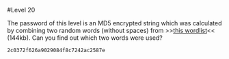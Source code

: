 #Level 20

The password of this level is an MD5 encrypted string which was calculated by combining two random words (without spaces) from >>[this wordlist](https://www.0xf.at/data/wordlist.zip)<< (144kb).
Can you find out which two words were used?

```
2c0372f626a9029084f8c7242ac2587e
```